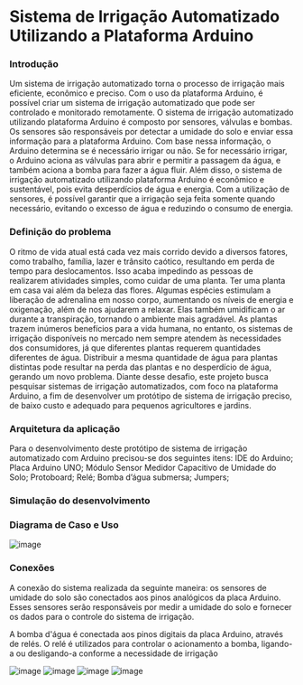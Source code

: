 # Sistema de Irrigação Automatizado Utilizando a Plataforma Arduino

<div><h3>Introdução</3></div>

Um sistema de irrigação automatizado torna o processo de irrigação mais eficiente, econômico e
preciso. Com o uso da plataforma Arduino, é possível criar um sistema de irrigação automatizado
que pode ser controlado e monitorado remotamente.
O sistema de irrigação automatizado utilizando plataforma Arduino é composto por sensores,
válvulas e bombas. Os sensores são responsáveis por detectar a umidade do solo e enviar essa
informação para a plataforma Arduino. Com base nessa informação, o Arduino determina se é
necessário irrigar ou não. Se for necessário irrigar, o Arduino aciona as válvulas para abrir e
permitir a passagem da água, e também aciona a bomba para fazer a água fluir.
Além disso, o sistema de irrigação automatizado utilizando plataforma Arduino é econômico e
sustentável, pois evita desperdícios de água e energia. Com a utilização de sensores, é possível
garantir que a irrigação seja feita somente quando necessário, evitando o excesso de água e
reduzindo o consumo de energia.

<div><h3>Definição do problema</3></div>

O ritmo de vida atual está cada vez mais corrido devido a diversos fatores, como trabalho, família,
lazer e trânsito caótico, resultando em perda de tempo para deslocamentos. Isso acaba
impedindo as pessoas de realizarem atividades simples, como cuidar de uma planta.
Ter uma planta em casa vai além da beleza das flores. Algumas espécies estimulam a liberação
de adrenalina em nosso corpo, aumentando os níveis de energia e oxigenação, além de nos ajudarem a relaxar. Elas também umidificam o ar durante a transpiração, tornando o ambiente mais agradável.
As plantas trazem inúmeros benefícios para a vida humana, no entanto, os sistemas de irrigação
disponíveis no mercado nem sempre atendem às necessidades dos consumidores, já que
diferentes plantas requerem quantidades diferentes de água. Distribuir a mesma quantidade de
água para plantas distintas pode resultar na perda das plantas e no desperdício de água, gerando
um novo problema.
Diante desse desafio, este projeto busca pesquisar sistemas de irrigação automatizados, com
foco na plataforma Arduino, a fim de desenvolver um protótipo de sistema de irrigação preciso, de
baixo custo e adequado para pequenos agricultores e jardins.

<div><h3>Arquitetura da aplicação</3></div>

Para o desenvolvimento deste protótipo de sistema de irrigação automatizado
com Arduino precisou-se dos seguintes itens:
IDE do Arduino;
Placa Arduino UNO;
Módulo Sensor Medidor Capacitivo de Umidade do Solo;
Protoboard;
Relé;
Bomba d’água submersa;
Jumpers;

<div><h3>Simulação do desenvolvimento</3></div>
<div><h3>Diagrama de Caso e Uso</3></div>

![image](https://github.com/karielly16/SISTEMA-DE-IRRIGA-O-AUTOMATIZADO-UTILIZANDO-PLATAFORMA-ARDUINO/assets/79888115/dcc50298-c04f-4ee8-8470-ef4f0899bc16)

<div><h3>Conexões</3></div>

A conexão do sistema realizada da seguinte maneira:
os sensores de umidade do solo são conectados aos pinos analógicos da placa Arduino. Esses sensores serão responsáveis por medir a umidade do solo e fornecer os dados para o controle do sistema de irrigação.

A bomba d'água é conectada aos pinos digitais da placa Arduino, através de relés. O relé é utilizados para controlar o acionamento a bomba, ligando-a ou desligando-a conforme a necessidade de irrigação

![image](https://github.com/karielly16/SISTEMA-DE-IRRIGA-O-AUTOMATIZADO-UTILIZANDO-PLATAFORMA-ARDUINO/assets/79888115/31ab746d-b8d1-4bd2-b5b9-ed09d5206eb8)
![image](https://github.com/karielly16/SISTEMA-DE-IRRIGA-O-AUTOMATIZADO-UTILIZANDO-PLATAFORMA-ARDUINO/assets/79888115/e3f32366-51d3-44bd-81de-0cfe1212f014)
![image](https://github.com/karielly16/SISTEMA-DE-IRRIGA-O-AUTOMATIZADO-UTILIZANDO-PLATAFORMA-ARDUINO/assets/79888115/cc1042db-bf59-4762-9d35-21fac5fbd315)
![image](https://github.com/karielly16/SISTEMA-DE-IRRIGA-O-AUTOMATIZADO-UTILIZANDO-PLATAFORMA-ARDUINO/assets/79888115/f4038ff8-1695-4092-8028-a677d314dc7a)

